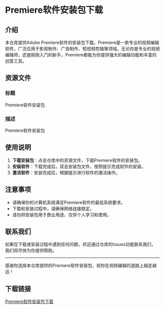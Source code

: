 # Premiere软件安装包下载

## 介绍

本仓库提供Adobe Premiere软件的安装包下载。Premiere是一款专业的视频编辑软件，广泛应用于影视制作、广告制作、短视频剪辑等领域。无论你是专业的视频编辑师，还是刚刚入门的新手，Premiere都能为你提供强大的编辑功能和丰富的创意工具。

## 资源文件

### 标题
Premiere软件安装包

### 描述
Premiere软件安装包

## 使用说明

1. **下载安装包**：点击仓库中的资源文件，下载Premiere软件的安装包。
2. **安装软件**：下载完成后，双击安装包文件，按照提示完成软件的安装。
3. **激活软件**：安装完成后，根据提示进行软件的激活操作。

## 注意事项

- 请确保你的计算机系统满足Premiere软件的最低系统要求。
- 下载和安装过程中，请确保网络连接稳定。
- 请勿将安装包用于商业用途，仅供个人学习和使用。

## 联系我们

如果在下载或安装过程中遇到任何问题，欢迎通过仓库的Issues功能联系我们，我们将尽快为你提供帮助。

---

感谢你选择本仓库提供的Premiere软件安装包，祝你在视频编辑的道路上越走越远！

## 下载链接

[Premiere软件安装包下载](https://pan.quark.cn/s/243eb72c1763)